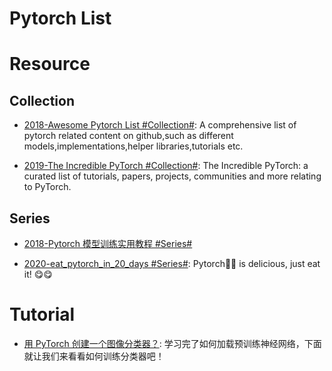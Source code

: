 # Pytorch List

# Resource

## Collection

- [2018-Awesome Pytorch List #Collection#](https://github.com/bharathgs/Awesome-pytorch-list): A comprehensive list of pytorch related content on github,such as different models,implementations,helper libraries,tutorials etc.

- [2019-The Incredible PyTorch #Collection#](https://github.com/ritchieng/the-incredible-pytorch): The Incredible PyTorch: a curated list of tutorials, papers, projects, communities and more relating to PyTorch.

## Series

- [2018-Pytorch 模型训练实用教程 #Series#](https://github.com/tensor-yu/PyTorch_Tutorial)

- [2020-eat_pytorch_in_20_days #Series#](https://github.com/lyhue1991/eat_pytorch_in_20_days): Pytorch🍊🍉 is delicious, just eat it! 😋😋

# Tutorial

- [用 PyTorch 创建一个图像分类器？](https://zhuanlan.zhihu.com/p/52838751): 学习完了如何加载预训练神经网络，下面就让我们来看看如何训练分类器吧！
